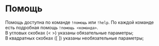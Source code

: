 # Помощь

Помощь доступна по команде `!помощь` или `!help`. 
По каждой команде есть подробная помощь `!помощь <команда>`.<br>
В угловых скобках (< >) указаны обязательные параметры;<br>
В квадратных скобках ([ ]) указаны необязательные параметры;